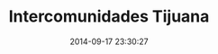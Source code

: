 ---
layout:  meeting
title:   "Intercomunidades Tijuana"
date:    2014-09-17 23:30:27
categories: meetings
event:   622659524498463
gallery: 
---